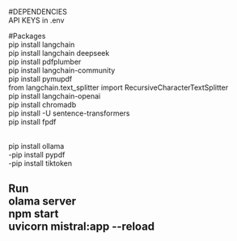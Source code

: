 #DEPENDENCIES <br>
API KEYS in .env <br>

#Packages <br>
pip install langchain <br>
pip install langchain deepseek <br>
pip install pdfplumber <br>
pip install langchain-community <br>
pip install pymupdf <br>
from langchain.text_splitter import RecursiveCharacterTextSplitter <br>
pip install langchain-openai <br>
pip install chromadb <br>
pip install -U sentence-transformers <br>
pip install fpdf <br>

<br>
pip install ollama<br>
-pip install pypdf<br>
-pip install tiktoken<br>

<h2>Run
<br> olama server
<br> npm start<br>
uvicorn mistral:app --reload

